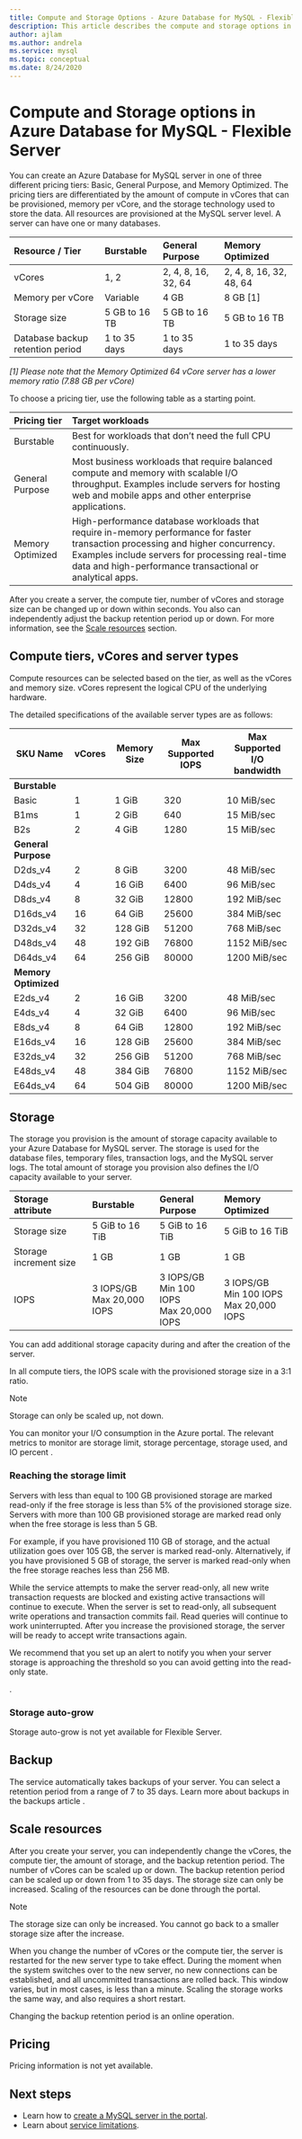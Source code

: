 ```yaml
---
title: Compute and Storage Options - Azure Database for MySQL - Flexible Server
description: This article describes the compute and storage options in Azure Database for MySQL - Flexible Server.
author: ajlam
ms.author: andrela
ms.service: mysql
ms.topic: conceptual
ms.date: 8/24/2020
---
```


# Compute and Storage options in Azure Database for MySQL - Flexible Server

You can create an Azure Database for MySQL server in one of three different pricing tiers: Basic, General Purpose, and Memory Optimized. The pricing tiers are differentiated by the amount of compute in vCores that can be provisioned, memory per vCore, and the storage technology used to store the data. All resources are provisioned at the MySQL server level. A server can have one or many databases.

| Resource / Tier | **Burstable** | **General Purpose** | **Memory Optimized** |
|:---|:----------|:--------------------|:---------------------|
| vCores | 1, 2 | 2, 4, 8, 16, 32, 64 | 2, 4, 8, 16, 32, 48, 64 |
| Memory per vCore | Variable | 4 GB | 8 GB [1] |
| Storage size | 5 GB to 16 TB | 5 GB to 16 TB | 5 GB to 16 TB |
| Database backup retention period | 1 to 35 days | 1 to 35 days | 1 to 35 days |

_[1] Please note that the Memory Optimized 64 vCore server has a lower memory ratio (7.88 GB per vCore)_

To choose a pricing tier, use the following table as a starting point.

| Pricing tier | Target workloads |
|:-------------|:-----------------|
| Burstable | Best for workloads that don’t need the full CPU continuously. |
| General Purpose | Most business workloads that require balanced compute and memory with scalable I/O throughput. Examples include servers for hosting web and mobile apps and other enterprise applications.|
| Memory Optimized | High-performance database workloads that require in-memory performance for faster transaction processing and higher concurrency. Examples include servers for processing real-time data and high-performance transactional or analytical apps.|

After you create a server, the compute tier, number of vCores and storage size can be changed up or down within seconds. You also can independently adjust the backup retention period up or down. For more information, see the [Scale resources](#scale-resources) section.

## Compute tiers, vCores and server types

Compute resources can be selected based on the tier, as well as the vCores and memory size. vCores represent the logical CPU of the underlying hardware.

The detailed specifications of the available server types are as follows:

| SKU Name             | vCores | Memory Size | Max Supported IOPS | Max Supported I/O bandwidth |
|----------------------|--------|-------------|--------------------|-----------------------------|
| **Burstable**        |        |             |                    |                             |
| Basic                | 1      | 1 GiB       | 320                | 10 MiB/sec                  |
| B1ms                 | 1      | 2 GiB       | 640                | 15 MiB/sec                  |
| B2s                  | 2      | 4 GiB       | 1280               | 15 MiB/sec                  |
| **General Purpose**  |        |             |                    |                             |
| D2ds_v4              | 2      | 8 GiB       | 3200               | 48 MiB/sec                  |
| D4ds_v4              | 4      | 16 GiB      | 6400               | 96 MiB/sec                  |
| D8ds_v4              | 8      | 32 GiB      | 12800              | 192 MiB/sec                 |
| D16ds_v4             | 16     | 64 GiB      | 25600              | 384 MiB/sec                 |
| D32ds_v4             | 32     | 128 GiB     | 51200              | 768 MiB/sec                 |
| D48ds_v4             | 48     | 192 GiB     | 76800              | 1152 MiB/sec                |
| D64ds_v4             | 64     | 256 GiB     | 80000              | 1200 MiB/sec                |
| **Memory Optimized** |        |             |                    |                             |
| E2ds_v4              | 2      | 16 GiB      | 3200               | 48 MiB/sec                  |
| E4ds_v4              | 4      | 32 GiB      | 6400               | 96 MiB/sec                  |
| E8ds_v4              | 8      | 64 GiB      | 12800              | 192 MiB/sec                 |
| E16ds_v4             | 16     | 128 GiB     | 25600              | 384 MiB/sec                 |
| E32ds_v4             | 32     | 256 GiB     | 51200              | 768 MiB/sec                 |
| E48ds_v4             | 48     | 384 GiB     | 76800              | 1152 MiB/sec                |
| E64ds_v4             | 64     | 504 GiB     | 80000              | 1200 MiB/sec                |

## Storage

The storage you provision is the amount of storage capacity available to your Azure Database for MySQL server. The storage is used for the database files, temporary files, transaction logs, and the MySQL server logs. The total amount of storage you provision also defines the I/O capacity available to your server.

| Storage attribute      | Burstable                     | General Purpose                               | Memory Optimized                               |
|:-----------------------|:------------------------------|:----------------------------------------------|:-----------------------------------------------|
| Storage size           | 5 GiB to 16 TiB               | 5 GiB to 16 TiB                               | 5 GiB to 16 TiB                                |
| Storage increment size | 1 GB                          | 1 GB                                          | 1 GB                                           |
| IOPS                   | 3 IOPS/GB<br/>Max 20,000 IOPS |3 IOPS/GB<br/>Min 100 IOPS<br/>Max 20,000 IOPS | 3 IOPS/GB<br/>Min 100 IOPS<br/>Max 20,000 IOPS |

You can add additional storage capacity during and after the creation of the server.

In all compute tiers, the IOPS scale with the provisioned storage size in a 3:1 ratio.

>[!NOTE]
> Storage can only be scaled up, not down.

You can monitor your I/O consumption in the Azure portal<!-- or by using Azure CLI commands-->. The relevant metrics to monitor are storage limit, storage percentage, storage used, and IO percent <!-- [storage limit, storage percentage, storage used, and IO percent](concepts-monitoring.md)-->.

### Reaching the storage limit

<!-- FIXME: Verify the exact mechanics here -->

Servers with less than equal to 100 GB provisioned storage are marked read-only if the free storage is less than 5% of the provisioned storage size. Servers with more than 100 GB provisioned storage are marked read only when the free storage is less than 5 GB.

For example, if you have provisioned 110 GB of storage, and the actual utilization goes over 105 GB, the server is marked read-only. Alternatively, if you have provisioned 5 GB of storage, the server is marked read-only when the free storage reaches less than 256 MB.

While the service attempts to make the server read-only, all new write transaction requests are blocked and existing active transactions will continue to execute. When the server is set to read-only, all subsequent write operations and transaction commits fail. Read queries will continue to work uninterrupted. After you increase the provisioned storage, the server will be ready to accept write transactions again.

We recommend that you set up an alert to notify you when your server storage is approaching the threshold so you can avoid getting into the read-only state. 

<!-- We recommend that you turn on storage auto-grow or to set up an alert to notify you when your server storage is approaching the threshold so you can avoid getting into the read-only state. For more information, see the documentation on alert documentation [how to set up an alert](howto-alert-on-metric.md)-->.

### Storage auto-grow

Storage auto-grow is not yet available for Flexible Server.

## Backup

The service automatically takes backups of your server. You can select a retention period from a range of 7 to 35 days. Learn more about backups in the backups article <!-- [concepts article](concepts-backup.md)-->.

## Scale resources

After you create your server, you can independently change the vCores, the compute tier, the amount of storage, and the backup retention period. The number of vCores can be scaled up or down. The backup retention period can be scaled up or down from 1 to 35 days. The storage size can only be increased. Scaling of the resources can be done through the portal.<!--either through the portal or Azure CLI. For an example of scaling by using Azure CLI, see [Monitor and scale an Azure Database for MySQL server by using Azure CLI](scripts/sample-scale-server-up-or-down.md).-->

> [!NOTE]
> The storage size can only be increased. You cannot go back to a smaller storage size after the increase.

When you change the number of vCores or the compute tier, the server is restarted for the new server type to take effect. During the moment when the system switches over to the new server, no new connections can be established, and all uncommitted transactions are rolled back. This window varies, but in most cases, is less than a minute. Scaling the storage works the same way, and also requires a short restart.

Changing the backup retention period is an online operation.

## Pricing

Pricing information is not yet available.

<!--For the most up-to-date pricing information, see the service [pricing page](https://azure.microsoft.com/pricing/details/MySQL/). To see the cost for the configuration you want, the [Azure portal](https://portal.azure.com/#create/Microsoft.MySQLServer) shows the monthly cost on the **Pricing tier** tab based on the options you select. If you don't have an Azure subscription, you can use the Azure pricing calculator to get an estimated price. On the [Azure pricing calculator](https://azure.microsoft.com/pricing/calculator/) website, select **Add items**, expand the **Databases** category, and choose **Azure Database for MySQL** to customize the options.-->

## Next steps

- Learn how to [create a MySQL server in the portal](quickstart-create-flexible-server-portal.md).
- Learn about [service limitations](concepts-flexible-limitations.md).